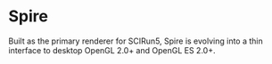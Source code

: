 Spire
=====

Built as the primary renderer for SCIRun5, Spire is evolving into a thin
interface to desktop OpenGL 2.0+ and OpenGL ES 2.0+.
